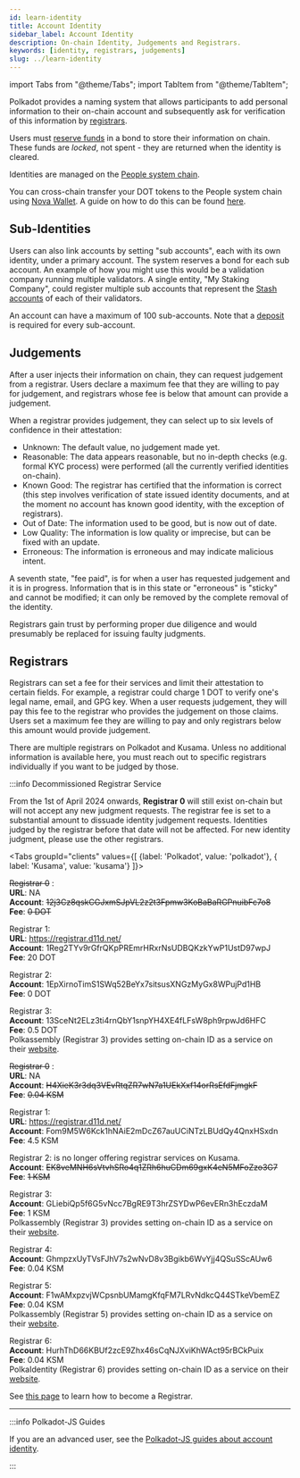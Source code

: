 ```yaml
---
id: learn-identity
title: Account Identity
sidebar_label: Account Identity
description: On-chain Identity, Judgements and Registrars.
keywords: [identity, registrars, judgements]
slug: ../learn-identity
---
```


import Tabs from "@theme/Tabs"; import TabItem from "@theme/TabItem";

Polkadot provides a naming system that allows participants to add personal information to their
on-chain account and subsequently ask for verification of this information by
[registrars](#registrars).

Users must [reserve funds](../general/chain-state-values.md#identity-deposit) in a bond to store
their information on chain. These funds are _locked_, not spent - they are returned when the
identity is cleared.

Identities are managed on the [People system chain](./learn-system-chains.md).

You can cross-chain transfer your DOT tokens to the People system chain using
[Nova Wallet](https://novawallet.io/). A guide on how to do this can be found
[here](https://docs.novawallet.io/nova-wallet-wiki/asset-management/how-to-send-tokens/send-tokens-cross-chain).

## Sub-Identities

Users can also link accounts by setting "sub accounts", each with its own identity, under a primary
account. The system reserves a bond for each sub account. An example of how you might use this would
be a validation company running multiple validators. A single entity, "My Staking Company", could
register multiple sub accounts that represent the [Stash accounts](learn-cryptography.md) of each of
their validators.

An account can have a maximum of 100 sub-accounts. Note that a
[deposit](../general/chain-state-values.md#sub-identity-deposit) is required for every sub-account.

## Judgements

After a user injects their information on chain, they can request judgement from a registrar. Users
declare a maximum fee that they are willing to pay for judgement, and registrars whose fee is below
that amount can provide a judgement.

When a registrar provides judgement, they can select up to six levels of confidence in their
attestation:

- Unknown: The default value, no judgement made yet.
- Reasonable: The data appears reasonable, but no in-depth checks (e.g. formal KYC process) were
  performed (all the currently verified identities on-chain).
- Known Good: The registrar has certified that the information is correct (this step involves
  verification of state issued identity documents, and at the moment no account has known good
  identity, with the exception of registrars).
- Out of Date: The information used to be good, but is now out of date.
- Low Quality: The information is low quality or imprecise, but can be fixed with an update.
- Erroneous: The information is erroneous and may indicate malicious intent.

A seventh state, "fee paid", is for when a user has requested judgement and it is in progress.
Information that is in this state or "erroneous" is "sticky" and cannot be modified; it can only be
removed by the complete removal of the identity.

Registrars gain trust by performing proper due diligence and would presumably be replaced for
issuing faulty judgments.

## Registrars

Registrars can set a fee for their services and limit their attestation to certain fields. For
example, a registrar could charge 1 DOT to verify one's legal name, email, and GPG key. When a user
requests judgement, they will pay this fee to the registrar who provides the judgement on those
claims. Users set a maximum fee they are willing to pay and only registrars below this amount would
provide judgement.

There are multiple registrars on Polkadot and Kusama. Unless no additional information is available
here, you must reach out to specific registrars individually if you want to be judged by those.

:::info Decommissioned Registrar Service

From the 1st of April 2024 onwards, **Registrar 0** will still exist on-chain but will not accept
any new judgment requests. The registrar fee is set to a substantial amount to dissuade identity
judgement requests. Identities judged by the registrar before that date will not be affected. For
new identity judgment, please use the other registrars.

<!-- prettier-ignore -->
<Tabs groupId="clients" values={[ {label: 'Polkadot', value: 'polkadot'}, { label: 'Kusama', value: 'kusama'} ]}>

<TabItem value="polkadot">

~~Registrar 0~~ : <br /> **URL**: NA <br /> **Account**:
~~12j3Cz8qskCGJxmSJpVL2z2t3Fpmw3KoBaBaRGPnuibFc7o8~~ <br /> **Fee**: ~~0 DOT~~ <br />

Registrar 1: <br /> **URL**: https://registrar.d11d.net/ <br /> **Account**:
1Reg2TYv9rGfrQKpPREmrHRxrNsUDBQKzkYwP1UstD97wpJ <br /> **Fee**: 20 DOT <br />

Registrar 2: <br /> **Account**: 1EpXirnoTimS1SWq52BeYx7sitsusXNGzMyGx8WPujPd1HB <br /> **Fee**: 0
DOT <br />

Registrar 3: <br /> **Account**: 13SceNt2ELz3ti4rnQbY1snpYH4XE4fLFsW8ph9rpwJd6HFC <br /> **Fee**:
0.5 DOT <br /> Polkassembly (Registrar 3) provides setting on-chain ID as a service on their
[website](https://polkadot.polkassembly.io/).

</TabItem>
<TabItem value="kusama">

~~Registrar 0~~ : <br /> **URL**: NA <br /> **Account**:
~~H4XieK3r3dq3VEvRtqZR7wN7a1UEkXxf14orRsEfdFjmgkF~~ <br /> **Fee**: ~~0.04 KSM~~ <br />

Registrar 1: <br /> **URL**: https://registrar.d11d.net/ <br /> **Account**:
Fom9M5W6Kck1hNAiE2mDcZ67auUCiNTzLBUdQy4QnxHSxdn <br /> **Fee**: 4.5 KSM <br />

Registrar 2: is no longer offering registrar services on Kusama. <br /> **Account**:
~~EK8veMNH6sVtvhSRo4q1ZRh6huCDm69gxK4eN5MFoZzo3G7~~ <br /> **Fee**: ~~1 KSM~~ <br />

Registrar 3: <br /> **Account**: GLiebiQp5f6G5vNcc7BgRE9T3hrZSYDwP6evERn3hEczdaM <br /> **Fee**: 1
KSM <br /> Polkassembly (Registrar 3) provides setting on-chain ID as a service on their
[website](https://kusama.polkassembly.io/).

Registrar 4: <br /> **Account**: GhmpzxUyTVsFJhV7s2wNvD8v3Bgikb6WvYjj4QSuSScAUw6 <br /> **Fee**:
0.04 KSM <br />

Registrar 5: <br /> **Account**: F1wAMxpzvjWCpsnbUMamgKfqFM7LRvNdkcQ44STkeVbemEZ <br /> **Fee**:
0.04 KSM <br /> Polkassembly (Registrar 5) provides setting on-chain ID as a service on their
[website](https://kusama.polkassembly.io/).

Registrar 6: <br /> **Account**: HurhThD66KBUf2zcE9Zhx46sCqNJXviKhWAct95rBCkPuix <br /> **Fee**:
0.04 KSM <br /> PolkaIdentity (Registrar 6) provides setting on-chain ID as a service on their
[website](https://polkaidentity.com/).

</TabItem>
</Tabs>

See [this page](./learn-guides-identity.md#registrars) to learn how to become a Registrar.

---

:::info Polkadot-JS Guides

If you are an advanced user, see the
[Polkadot-JS guides about account identity](./learn-guides-identity.md).

:::
